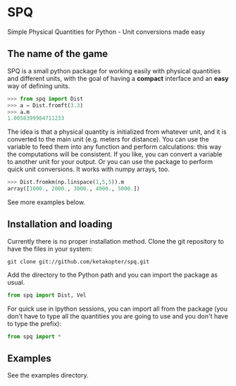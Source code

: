 # SPQ
Simple Physical Quantities for Python - Unit conversions made easy

## The name of the game

SPQ is a small python package for working easily with physical quantities and different units, with the goal of having a **compact** interface and an **easy** way of defining units.

```python
>>> from spq import Dist
>>> a = Dist.fromft(3.3)
>>> a.m
1.0058399984711233
```

The idea is that a physical quantity is initialized from whatever unit, and it is converted to the main unit (e.g. meters for distance). You can use the variable to feed them into any function and perform calculations: this way the computations will be consistent. If you like, you can convert a variable to another unit for your output. Or you can use the package to perform quick unit conversions. It works with numpy arrays, too.

```python
>>> Dist.fromkm(np.linspace(1,5,5)).m
array([1000., 2000., 3000., 4000., 5000.])
```

See more examples below.

## Installation and loading

Currently there is no proper installation method. Clone the git repository to have the files in your system:

```
git clone git://github.com/ketakopter/spq.git
```

Add the directory to the Python path and you can import the package as usual. 

```python
from spq import Dist, Vel
```

For quick use in Ipython sessions, you can import all from the package (you don't have to type all the quantities you are going to use and you don't have to type the prefix):

```python
from spq import *
```

## Examples

See the examples directory.



